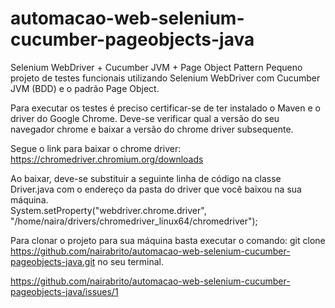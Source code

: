 # automacao-web-selenium-cucumber-pageobjects-java

Selenium WebDriver + Cucumber JVM + Page Object Pattern
Pequeno projeto de testes funcionais utilizando Selenium WebDriver com Cucumber JVM (BDD) e o padrão Page Object.

Para executar os testes é preciso certificar-se de ter instalado o Maven e o driver do Google Chrome.
Deve-se verificar qual a versão do seu navegador chrome e baixar a versão do chrome driver subsequente.

Segue o link para baixar o chrome driver: https://chromedriver.chromium.org/downloads

Ao baixar, deve-se substituir a seguinte linha de código na classe Driver.java com o endereço da pasta do driver que você baixou na sua máquina.		
System.setProperty("webdriver.chrome.driver", "/home/naira/drivers/chromedriver_linux64/chromedriver");

Para clonar o projeto para sua máquina basta executar o comando: git clone https://github.com/nairabrito/automacao-web-selenium-cucumber-pageobjects-java.git no seu terminal.

https://github.com/nairabrito/automacao-web-selenium-cucumber-pageobjects-java/issues/1

